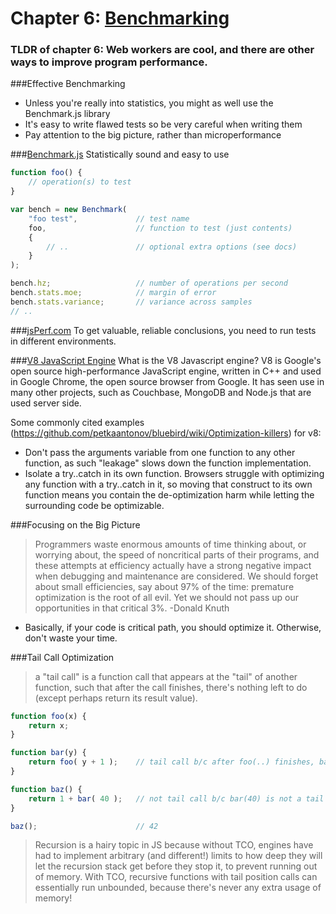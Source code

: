 # Chapter 6: [Benchmarking](https://github.com/getify/You-Dont-Know-JS/blob/master/async%20%26%20performance/ch6.md)
### TLDR of chapter 6: Web workers are cool, and there are other ways to improve program performance.


###Effective Benchmarking
* Unless you're really into statistics, you might as well use the Benchmark.js library
* It's easy to write flawed tests so be very careful when writing them
* Pay attention to the big picture, rather than microperformance

###[Benchmark.js](https://developers.google.com/v8)
Statistically sound and easy to use

```javascript
function foo() {
    // operation(s) to test
}

var bench = new Benchmark(
    "foo test",             // test name
    foo,                    // function to test (just contents)
    {
        // ..               // optional extra options (see docs)
    }
);

bench.hz;                   // number of operations per second
bench.stats.moe;            // margin of error
bench.stats.variance;       // variance across samples
// ..
```

###[jsPerf.com](http://jsperf.com)
To get valuable, reliable conclusions, you need to run tests in different environments.

###[V8 JavaScript Engine](https://developers.google.com/v8)
What is the V8 Javascript engine? V8 is Google's open source high-performance JavaScript engine, written in C++ and used in Google Chrome, the open source browser from Google. It has seen use in many other projects, such as Couchbase, MongoDB and Node.js that are used server side.

Some commonly cited examples (https://github.com/petkaantonov/bluebird/wiki/Optimization-killers) for v8:
 * Don't pass the arguments variable from one function to any other function, as such "leakage" slows down the function implementation.
 * Isolate a try..catch in its own function. Browsers struggle with optimizing any function with a try..catch in it, so moving that construct to its own function means you contain the de-optimization harm while letting the surrounding code be optimizable.

 ###Focusing on the Big Picture
 > Programmers waste enormous amounts of time thinking about, or worrying about, the speed of noncritical parts of their programs, and these attempts at efficiency actually have a strong negative impact when debugging and maintenance are considered. We should forget about small efficiencies, say about 97% of the time: premature optimization is the root of all evil. Yet we should not pass up our opportunities in that critical 3%.
 -Donald Knuth
* Basically, if your code is critical path, you should optimize it. Otherwise, don't waste your time.


###Tail Call Optimization
> a "tail call" is a function call that appears at the "tail" of another function, such that after the call finishes, there's nothing left to do (except perhaps return its result value).
```javascript
function foo(x) {
    return x;
}

function bar(y) {
    return foo( y + 1 );    // tail call b/c after foo(..) finishes, bar(..) is also finished except in this case returning the result of the foo(..) call
}

function baz() {
    return 1 + bar( 40 );   // not tail call b/c bar(40) is not a tail call because after it completes, its result value must be added to 1 before baz() can return it.
}

baz();                      // 42
```

> Recursion is a hairy topic in JS because without TCO, engines have had to implement arbitrary (and different!) limits to how deep they will let the recursion stack get before they stop it, to prevent running out of memory. With TCO, recursive functions with tail position calls can essentially run unbounded, because there's never any extra usage of memory!